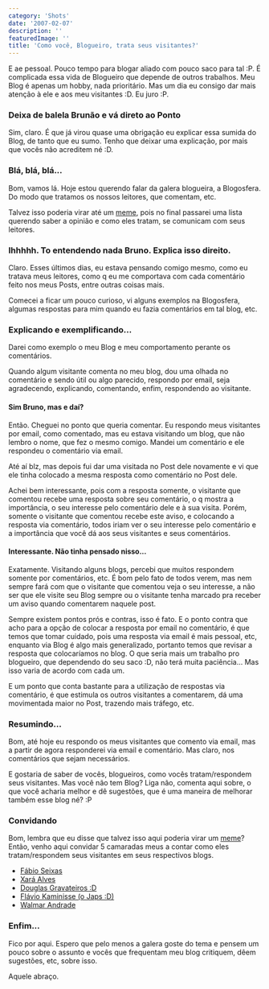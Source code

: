 ```yaml
---
category: 'Shots'
date: '2007-02-07'
description: ''
featuredImage: ''
title: 'Como você, Blogueiro, trata seus visitantes?'
---
```


E ae pessoal. Pouco tempo para blogar aliado com pouco saco para tal :P. É complicada essa vida de Blogueiro que depende de outros trabalhos. Meu Blog é apenas um hobby, nada prioritário. Mas um dia eu consigo dar mais atenção à ele e aos meu visitantes :D. Eu juro :P.

### Deixa de balela Brunão e vá direto ao Ponto

Sim, claro. É que já virou quase uma obrigação eu explicar essa sumida do Blog, de tanto que eu sumo. Tenho que deixar uma explicação, por mais que vocês não acreditem né :D.

### Blá, blá, blá...

Bom, vamos lá. Hoje estou querendo falar da galera blogueira, a Blogosfera. Do modo que tratamos os nossos leitores, que comentam, etc.

Talvez isso poderia virar até um [meme](http://pt.wikipedia.org/wiki/Meme), pois no final passarei uma lista querendo saber a opinião e como eles tratam, se comunicam com seus leitores.

### Ihhhhh. To entendendo nada Bruno. Explica isso direito.

Claro. Esses últimos dias, eu estava pensando comigo mesmo, como eu tratava meus leitores, como q eu me comportava com cada comentário feito nos meus Posts, entre outras coisas mais.

Comecei a ficar um pouco curioso, vi alguns exemplos na Blogosfera, algumas respostas para mim quando eu fazia comentários em tal blog, etc.

### Explicando e exemplificando...

Darei como exemplo o meu Blog e meu comportamento perante os comentários.

Quando algum visitante comenta no meu blog, dou uma olhada no comentário e sendo útil ou algo parecido, respondo por email, seja agradecendo, explicando, comentando, enfim, respondendo ao visitante.

#### Sim Bruno, mas e daí?

Então. Cheguei no ponto que queria comentar. Eu respondo meus visitantes por email, como comentado, mas eu estava visitando um blog, que não lembro o nome, que fez o mesmo comigo. Mandei um comentário e ele respondeu o comentário via email.

Até aí blz, mas depois fui dar uma visitada no Post dele novamente e vi que ele tinha colocado a mesma resposta como comentário no Post dele.

Achei bem interessante, pois com a resposta somente, o visitante que comentou recebe uma resposta sobre seu comentário, o q mostra a importância, o seu interesse pelo comentário dele e à sua visita. Porém, somente o visitante que comentou recebe este aviso, e colocando a resposta via comentário, todos iriam ver o seu interesse pelo comentário e a importância que você dá aos seus visitantes e seus comentários.

#### Interessante. Não tinha pensado nisso...

Exatamente. Visitando alguns blogs, percebi que muitos respondem somente por comentários, etc. É bom pelo fato de todos verem, mas nem sempre fará com que o visitante que comentou veja o seu interesse, a não ser que ele visite seu Blog sempre ou o visitante tenha marcado pra receber um aviso quando comentarem naquele post.

Sempre existem pontos prós e contras, isso é fato. E o ponto contra que acho para a opção de colocar a resposta por email no comentário, é que temos que tomar cuidado, pois uma resposta via email é mais pessoal, etc, enquanto via Blog é algo mais generalizado, portanto temos que revisar a resposta que colocaríamos no blog. O que seria mais um trabalho pro blogueiro, que dependendo do seu saco :D, não terá muita paciência... Mas isso varia de acordo com cada um.

E um ponto que conta bastante para a utilização de respostas via comentário, é que estimula os outros visitantes a comentarem, dá uma movimentada maior no Post, trazendo mais tráfego, etc.

### Resumindo...

Bom, até hoje eu respondo os meus visitantes que comento via email, mas a partir de agora responderei via email e comentário. Mas claro, nos comentários que sejam necessários.

E gostaria de saber de vocês, blogueiros, como vocês tratam/respondem seus visitantes. Mas você não tem Blog? Liga não, comenta aqui sobre, o que você acharia melhor e dê sugestões, que é uma maneira de melhorar também esse blog né? :P

### Convidando

Bom, lembra que eu disse que talvez isso aqui poderia virar um [meme](http://pt.wikipedia.org/wiki/Meme)? Então, venho aqui convidar 5 camaradas meus a contar como eles tratam/respondem seus visitantes em seus respectivos blogs.

- [Fábio Seixas](http://blog.fabioseixas.com.br/)
- [Xará Alves](http://brunoalves.blog.br/)
- [Douglas Gravateiros :D](http://gravateiros.com.br/)
- [Flávio Kaminisse (o Japs :D)](http://www.japs.etc.br/)
- [Walmar Andrade](http://fatorw.com/)

### Enfim...

Fico por aqui. Espero que pelo menos a galera goste do tema e pensem um pouco sobre o assunto e vocês que frequentam meu blog critiquem, dêem sugestões, etc, sobre isso.

Aquele abraço.
